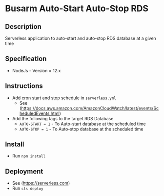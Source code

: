 # Busarm Auto-Start Auto-Stop RDS

## Description

Serverless application to auto-start and auto-stop RDS database at a given time	

## Specification

- NodeJs - Version = 12.x

## Instructions
- Add cron start and stop schedule in `serverless.yml`
  - See (https://docs.aws.amazon.com/AmazonCloudWatch/latest/events/ScheduledEvents.html)
- Add the following tags to the target RDS Database
  - `AUTO-START = 1` -  To Auto-start database at the scheduled time
  - `AUTO-STOP = 1` -  To Auto-stop database at the scheduled time

## Install
- Run `npm install`

## Deployment 
- See (https://serverless.com)
- Run `sls deploy`